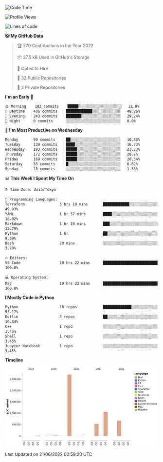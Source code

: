 <!--START_SECTION:waka-->
![Code Time](http://img.shields.io/badge/Code%20Time-0%20secs-blue)

![Profile Views](http://img.shields.io/badge/Profile%20Views-5-blue)

![Lines of code](https://img.shields.io/badge/From%20Hello%20World%20I%27ve%20Written-5%20Million%20lines%20of%20code-blue)

**🐱 My GitHub Data** 

> 🏆 270 Contributions in the Year 2022
 > 
> 📦 27.5 kB Used in GitHub's Storage 
 > 
> 💼 Opted to Hire
 > 
> 📜 32 Public Repositories 
 > 
> 🔑 2 Private Repositories  
 > 
**I'm an Early 🐤** 

```text
🌞 Morning    182 commits    █████░░░░░░░░░░░░░░░░░░░░   21.9% 
🌆 Daytime    406 commits    ████████████░░░░░░░░░░░░░   48.86% 
🌃 Evening    243 commits    ███████░░░░░░░░░░░░░░░░░░   29.24% 
🌙 Night      0 commits      ░░░░░░░░░░░░░░░░░░░░░░░░░   0.0%

```
📅 **I'm Most Productive on Wednesday** 

```text
Monday       90 commits     ██░░░░░░░░░░░░░░░░░░░░░░░   10.83% 
Tuesday      139 commits    ████░░░░░░░░░░░░░░░░░░░░░   16.73% 
Wednesday    193 commits    █████░░░░░░░░░░░░░░░░░░░░   23.23% 
Thursday     172 commits    █████░░░░░░░░░░░░░░░░░░░░   20.7% 
Friday       169 commits    █████░░░░░░░░░░░░░░░░░░░░   20.34% 
Saturday     55 commits     █░░░░░░░░░░░░░░░░░░░░░░░░   6.62% 
Sunday       13 commits     ░░░░░░░░░░░░░░░░░░░░░░░░░   1.56%

```


📊 **This Week I Spent My Time On** 

```text
⌚︎ Time Zone: Asia/Tokyo

💬 Programming Languages: 
Terraform                5 hrs 10 mins       ████████████░░░░░░░░░░░░░   49.83% 
YAML                     1 hr 57 mins        ████░░░░░░░░░░░░░░░░░░░░░   18.92% 
Markdown                 1 hr 19 mins        ███░░░░░░░░░░░░░░░░░░░░░░   12.79% 
Python                   1 hr                ██░░░░░░░░░░░░░░░░░░░░░░░   9.69% 
Bash                     20 mins             ░░░░░░░░░░░░░░░░░░░░░░░░░   3.28%

🔥 Editors: 
VS Code                  10 hrs 22 mins      █████████████████████████   100.0%

💻 Operating System: 
Mac                      10 hrs 22 mins      █████████████████████████   100.0%

```

**I Mostly Code in Python** 

```text
Python                   16 repos            █████████████░░░░░░░░░░░░   55.17% 
Kotlin                   3 repos             ██░░░░░░░░░░░░░░░░░░░░░░░   10.34% 
C++                      1 repo              ░░░░░░░░░░░░░░░░░░░░░░░░░   3.45% 
Shell                    1 repo              ░░░░░░░░░░░░░░░░░░░░░░░░░   3.45% 
Jupyter Notebook         1 repo              ░░░░░░░░░░░░░░░░░░░░░░░░░   3.45%

```


**Timeline**

![Chart not found](https://raw.githubusercontent.com/kitagawa-hr/kitagawa-hr/main/charts/bar_graph.png) 


 Last Updated on 21/06/2022 00:59:20 UTC
<!--END_SECTION:waka-->

